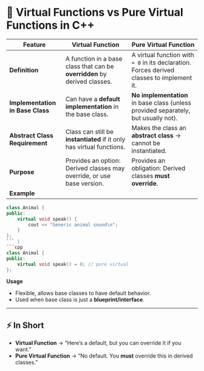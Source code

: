 # 🔑 Virtual Functions vs Pure Virtual Functions in C++

| Feature | **Virtual Function** | **Pure Virtual Function** |
|---------|----------------------|---------------------------|
| **Definition** | A function in a base class that can be **overridden** by derived classes. | A virtual function with `= 0` in its declaration. Forces derived classes to implement it. |
| **Implementation in Base Class** | Can have a **default implementation** in the base class. | **No implementation** in base class (unless provided separately, but usually not). |
| **Abstract Class Requirement** | Class can still be **instantiated** if it only has virtual functions. | Makes the class an **abstract class** → cannot be instantiated. |
| **Purpose** | Provides an option: Derived classes may override, or use base version. | Provides an obligation: Derived classes **must override**. |
| **Example** |  
```cpp
class Animal {
public:
    virtual void speak() {
        cout << "Generic animal sound\n";
    }
};
``` |  
```cpp
class Animal {
public:
    virtual void speak() = 0; // pure virtual
};
```

 **Usage** 
- Flexible, allows base classes to have default behavior. 
- Used when base class is just a **blueprint/interface**.

---

## ⚡ In Short
- **Virtual Function** → “Here’s a default, but you can override it if you want.”  
- **Pure Virtual Function** → “No default. You **must** override this in derived classes.”  